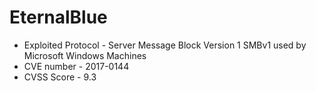 # EternalBlue

* Exploited Protocol - Server Message Block Version 1 SMBv1 used by Microsoft Windows Machines
* CVE number - 2017-0144
* CVSS Score - 9.3